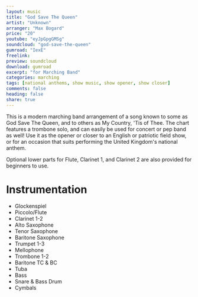 ```yaml
---
layout: music
title: "God Save The Queen"
artist: "Unknown"
arranger: "Max Bogard"
price: "20"
youtube: "eyJpGpgGMSg"
soundcloud: "god-save-the-queen"
gumroad: "IexE"
freelink:
preview: soundcloud
download: gumroad
excerpt: "for Marching Band"
categories: marching
tags: [national anthems, show music, show opener, show closer]
comments: false
heading: false
share: true
---
```



This is a modern marching band arrangement of a song known to some as God Save The Queen, and to others as My Country, 'Tis of Thee. The chart features a trombone solo, and can easily be used for concert or pep band as well! Use it as the opener or closer to an English or patriotic field show, or for an occasion that suits performing the United Kingdom's national anthem.

Optional lower parts for Flute, Clarinet 1, and Clarinet 2 are also provided for beginners to use.

# Instrumentation
* Glockenspiel
* Piccolo/Flute
* Clarinet 1-2
* Alto Saxophone
* Tenor Saxophone
* Baritone Saxophone
* Trumpet 1-3
* Mellophone
* Trombone 1-2
* Baritone TC & BC
* Tuba
* Bass
* Snare & Bass Drum
* Cymbals
